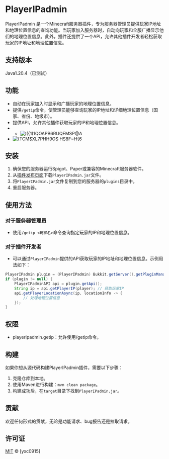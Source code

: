 # PlayerIPadmin

PlayerIPadmin 是一个Minecraft服务器插件，专为服务器管理员提供玩家IP地址和地理位置信息的查询功能。当玩家加入服务器时，自动向玩家和全服广播显示他们的地理位置信息。此外，插件还提供了一个API，允许其他插件开发者轻松获取玩家的IP地址和地理位置信息。

## 支持版本
Java1.20.4（已测试）


## 功能

- 自动在玩家加入时显示和广播玩家的地理位置信息。
- 提供`/getip`命令，使管理员能够查询玩家的IP地址和详细地理位置信息（国家、省份、地级市）。
- 提供API，允许其他插件获取玩家的IP和地理位置信息。
- - ![I({1(1QOAP$B6RUQFMSP$@A](https://github.com/yxc0915/PlayerIPadmin/assets/62410385/e3b13c37-56de-4c64-9bb6-ab6da85ff468)
- ![(TCM$XL7PHH9OS HS8F~H{6](https://github.com/yxc0915/PlayerIPadmin/assets/62410385/44ac5433-bb13-4703-8623-f364aed0ad49)


## 安装

1. 确保您的服务器运行Spigot、Paper或兼容的Minecraft服务器软件。
2. 从[插件发布页面](https://github.com/yxc0915/PlayerIPadmin/releases/tag/)下载`PlayerIPadmin.jar`文件。
3. 将`PlayerIPadmin.jar`文件复制到您的服务器的`plugins`目录中。
4. 重启服务器。

## 使用方法

### 对于服务器管理员

- 使用`/getip <玩家名>`命令查询指定玩家的IP和地理位置信息。

### 对于插件开发者

- 可以通过`PlayerIPadmin`提供的API获取玩家的IP地址和地理位置信息。示例用法如下：

```java
PlayerIPadmin plugin = (PlayerIPadmin) Bukkit.getServer().getPluginManager().getPlugin("PlayerIPadmin");
if (plugin != null) {
    PlayerIPadminAPI api = plugin.getApi();
    String ip = api.getPlayerIP(player); // 获取玩家IP
    api.getPlayerLocationAsync(ip, locationInfo -> {
        // 处理地理位置信息
    });
}
```
## 权限
- playeripadmin.getip：允许使用/getip命令。

## 构建

如果你想从源代码构建PlayerIPadmin插件，需要以下步骤：

1. 克隆仓库到本地。
2. 使用Maven进行构建：`mvn clean package`。
3. 构建成功后，在`target`目录下找到`PlayerIPadmin.jar`。

## 贡献

欢迎任何形式的贡献，无论是功能请求、bug报告还是拉取请求。

## 许可证

[MIT](LICENSE) © [yxc0915]

